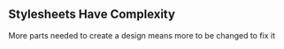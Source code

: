 ##  Stylesheets Have Complexity

More parts needed to create a design means more to be changed to fix it
